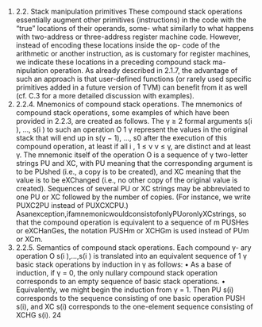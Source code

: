 1. 2.2. Stack manipulation primitives
These compound stack operations essentially augment other primitives
(instructions) in the code with the “true” locations of their operands, some-
what similarly to what happens with two-address or three-address register
machine code. However, instead of encoding these locations inside the op-
code of the arithmetic or another instruction, as is customary for register
machines, we indicate these locations in a preceding compound stack ma-
nipulation operation. As already described in 2.1.7, the advantage of such
an approach is that user-defined functions (or rarely used specific primitives
added in a future version of TVM) can benefit from it as well (cf. C.3 for a
more detailed discussion with examples).
1. 2.2.4. Mnemonics of compound stack operations. The mnemonics
of compound stack operations, some examples of which have been provided
in 2.2.3, are created as follows.
The γ ≥ 2 formal arguments s(i ), ..., s(i ) to such an operation O
1 γ
represent the values in the original stack that will end up in s(γ − 1), ...,
s0 after the execution of this compound operation, at least if all i , 1 ≤
ν
ν ≤ γ, are distinct and at least γ. The mnemonic itself of the operation
O is a sequence of γ two-letter strings PU and XC, with PU meaning that
the corresponding argument is to be PUshed (i.e., a copy is to be created),
and XC meaning that the value is to be eXChanged (i.e., no other copy of
the original value is created). Sequences of several PU or XC strings may be
abbreviated to one PU or XC followed by the number of copies. (For instance,
we write PUXC2PU instead of PUXCXCPU.)
Asanexception,ifamnemonicwouldconsistofonlyPUoronlyXCstrings,
so that the compound operation is equivalent to a sequence of m PUSHes or
eXCHanGes, the notation PUSHm or XCHGm is used instead of PUm or XCm.
1. 2.2.5. Semantics of compound stack operations. Each compound γ-
ary operation O s(i ),...,s(i ) is translated into an equivalent sequence of
1 γ
basic stack operations by induction in γ as follows:
• As a base of induction, if γ = 0, the only nullary compound stack
operation corresponds to an empty sequence of basic stack operations.
• Equivalently, we might begin the induction from γ = 1. Then PU s(i)
corresponds to the sequence consisting of one basic operation PUSH
s(i), and XC s(i) corresponds to the one-element sequence consisting
of XCHG s(i).
24

